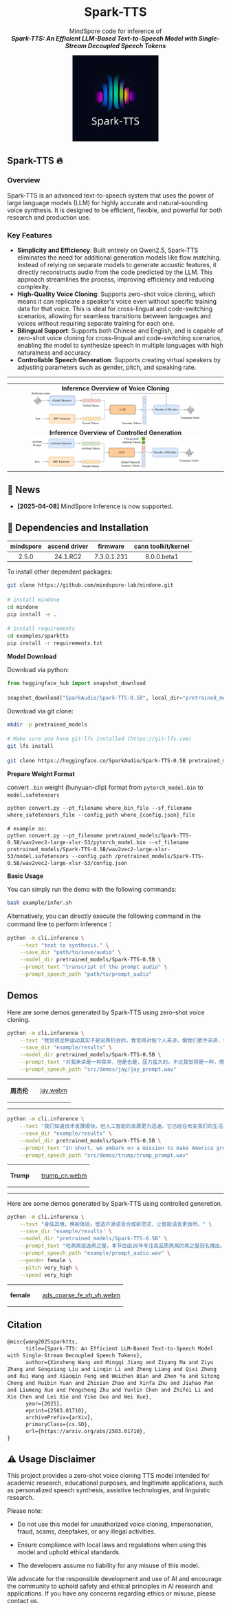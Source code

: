 <div align="center">
    <h1>
    Spark-TTS
    </h1>
    <p>
    MindSpore code for inference of <br>
    <b><em>Spark-TTS: An Efficient LLM-Based Text-to-Speech Model with Single-Stream Decoupled Speech Tokens</em></b>
    </p>
    <p>
    <img src="src/logo/SparkTTS.jpg" alt="Spark-TTS Logo" style="width: 200px; height: 200px;">
</div>

## Spark-TTS 🔥

### Overview

Spark-TTS is an advanced text-to-speech system that uses the power of large language models (LLM) for highly accurate and natural-sounding voice synthesis. It is designed to be efficient, flexible, and powerful for both research and production use.

### Key Features

- **Simplicity and Efficiency**: Built entirely on Qwen2.5, Spark-TTS eliminates the need for additional generation models like flow matching. Instead of relying on separate models to generate acoustic features, it directly reconstructs audio from the code predicted by the LLM. This approach streamlines the process, improving efficiency and reducing complexity.
- **High-Quality Voice Cloning**: Supports zero-shot voice cloning, which means it can replicate a speaker's voice even without specific training data for that voice. This is ideal for cross-lingual and code-switching scenarios, allowing for seamless transitions between languages and voices without requiring separate training for each one.
- **Bilingual Support**: Supports both Chinese and English, and is capable of zero-shot voice cloning for cross-lingual and code-switching scenarios, enabling the model to synthesize speech in multiple languages with high naturalness and accuracy.
- **Controllable Speech Generation**: Supports creating virtual speakers by adjusting parameters such as gender, pitch, and speaking rate.

---

<table align="center">
  <tr>
    <td align="center"><b>Inference Overview of Voice Cloning</b><br><img src="src/figures/infer_voice_cloning.png" width="80%" /></td>
  </tr>
  <tr>
    <td align="center"><b>Inference Overview of Controlled Generation</b><br><img src="src/figures/infer_control.png" width="80%" /></td>
  </tr>
</table>


## 🚀 News

- **[2025-04-08]** MindSpore Inference is now supported.

## 🔧 Dependencies and Installation

| mindspore  | ascend driver  |  firmware   |cann toolkit/kernel |
|:----------:|:--------------:|:-----------:|:------------------:|
|   2.5.0    |    24.1.RC2    | 7.3.0.1.231 |   8.0.0.beta1    |

To install other dependent packages:
```bash
git clone https://github.com/mindspore-lab/mindone.git

# install mindone
cd mindone
pip install -e .

# install requirements
cd examples/sparktts
pip install -r requirements.txt
```


**Model Download**

Download via python:
```python
from huggingface_hub import snapshot_download

snapshot_download("SparkAudio/Spark-TTS-0.5B", local_dir="pretrained_models/Spark-TTS-0.5B")
```

Download via git clone:
```sh
mkdir -p pretrained_models

# Make sure you have git-lfs installed (https://git-lfs.com)
git lfs install

git clone https://huggingface.co/SparkAudio/Spark-TTS-0.5B pretrained_models/Spark-TTS-0.5B
```

**Prepare Weight Format**

convert `.bin` weight (hunyuan-clip) format from `pytorch_model.bin` to `model.safetensors`

```shell
python convert.py --pt_filename where_bin_file --sf_filename where_safetensors_file --config_path where_{config.json}_file

# example as:
python convert.py --pt_filename pretrained_models/Spark-TTS-0.5B/wav2vec2-large-xlsr-53/pytorch_model.bin --sf_filename pretrained_models/Spark-TTS-0.5B/wav2vec2-large-xlsr-53/model.safetensors --config_path /pretrained_models/Spark-TTS-0.5B/wav2vec2-large-xlsr-53/config.json
```

**Basic Usage**

You can simply run the demo with the following commands:
``` sh
bash example/infer.sh
```

Alternatively, you can directly execute the following command in the command line to perform inference：

``` sh
python -m cli.inference \
    --text "text to synthesis." \
    --save_dir "path/to/save/audio" \
    --model_dir pretrained_models/Spark-TTS-0.5B \
    --prompt_text "transcript of the prompt audio" \
    --prompt_speech_path "path/to/prompt_audio"
```


## **Demos**

Here are some demos generated by Spark-TTS using zero-shot voice cloning.

``` sh
python -m cli.inference \
    --text "我觉得这种运动其实不是说靠机会的，我觉得对每个人来讲，像我们歌手来讲，我觉得其实都是你要自己去努力，然后才可以达到自己的梦想。" \
    --save_dir "example/results" \
    --model_dir pretrained_models/Spark-TTS-0.5B \
    --prompt_text "对我来讲是一种荣幸，但是也是，压力蛮大的。不过我觉得是一种，嗯，很好的一个挑战。" \
    --prompt_speech_path "src/demos/jay/jay_prompt.wav"
```

<table>
<tr>
<td align="center">

**周杰伦**
</td>
<td align="center">

</td>
<td align="center">

[jay.webm](https://github.com/user-attachments/assets/9c34d0e0-e94f-4454-a279-1424fafbf67b)


</td>
</tr>
</table>

---

``` sh
python -m cli.inference \
    --text "我们知道技术发展很快，但人工智能的发展更为迅速。它已经在改变我们的生活——从我们的工作和联系方式，到我们如何应对世界上最大的挑战。" \
    --save_dir "example/results" \
    --model_dir pretrained_models/Spark-TTS-0.5B \
    --prompt_text "In short, we embark on a mission to make America great again, for all Americans." \
    --prompt_speech_path "src/demos/trump/trump_prompt.wav"
```

<table>
<tr>
<td align="center">

**Trump**
</td>
<td align="center">

</td>
<td align="center">

[trump_cn.webm](https://github.com/user-attachments/assets/36002a91-785a-4795-9454-1f905af9e675)


</td>
</tr>
</table>

---
Here are some demos generated by Spark-TTS using controlled generetion.

``` sh
python -m cli.inference \
    --text "身临其境，换新体验。塑造开源语音合成新范式，让智能语音更自然。" \
    --save_dir 'example/results' \
    --model_dir "pretrained_models/Spark-TTS-0.5B" \
    --prompt_text "吃燕窝就选燕之屋，本节目由26年专注高品质燕窝的燕之屋冠名播出。豆奶牛奶换着喝，营养更均衡，本节目由豆本豆豆奶特约播出。" \
    --prompt_speech_path "example/prompt_audio.wav" \
    --gender female \
    --pitch very_high \
    --speed very_high
```

<table>
<tr>
<td align="center">

**female**
</td>
<td align="center">

</td>
<td align="center">

[ads_coarse_fe_vh_vh.webm](https://github.com/user-attachments/assets/321ba9d4-8087-47ea-8d0c-ea3040ad86dc)


</td>
</tr>
</table>


## Citation

```
@misc{wang2025sparktts,
      title={Spark-TTS: An Efficient LLM-Based Text-to-Speech Model with Single-Stream Decoupled Speech Tokens},
      author={Xinsheng Wang and Mingqi Jiang and Ziyang Ma and Ziyu Zhang and Songxiang Liu and Linqin Li and Zheng Liang and Qixi Zheng and Rui Wang and Xiaoqin Feng and Weizhen Bian and Zhen Ye and Sitong Cheng and Ruibin Yuan and Zhixian Zhao and Xinfa Zhu and Jiahao Pan and Liumeng Xue and Pengcheng Zhu and Yunlin Chen and Zhifei Li and Xie Chen and Lei Xie and Yike Guo and Wei Xue},
      year={2025},
      eprint={2503.01710},
      archivePrefix={arXiv},
      primaryClass={cs.SD},
      url={https://arxiv.org/abs/2503.01710},
}
```


## ⚠️ Usage Disclaimer

This project provides a zero-shot voice cloning TTS model intended for academic research, educational purposes, and legitimate applications, such as personalized speech synthesis, assistive technologies, and linguistic research.

Please note:

- Do not use this model for unauthorized voice cloning, impersonation, fraud, scams, deepfakes, or any illegal activities.

- Ensure compliance with local laws and regulations when using this model and uphold ethical standards.

- The developers assume no liability for any misuse of this model.

We advocate for the responsible development and use of AI and encourage the community to uphold safety and ethical principles in AI research and applications. If you have any concerns regarding ethics or misuse, please contact us.
